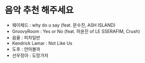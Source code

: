 # 음악 추천 해주세요
- 웨이체드 : why do u say (feat. 문수진, ASH ISLAND)
- GroovyRoom : Yes or No (feat. 허윤진 of LE SSERAFIM, Crush)
- 음율 : 피차일반
- Kendrick Lamar : Not Like Us
- 도후 : 안아볼까
- 선우정아 : 도망가자